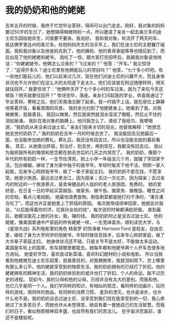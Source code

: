 # 我的奶奶和他的姥姥


去年五月的时候，我终于忙完毕业答辩，得闲可以出门走走。刚好，我对象的妈妈要过50岁的生日了，她想搞得稍微特别一点，所以邀请了亲友一起去奥兰多的迪士尼乐园给她庆生，问我要不要来。我说好。
我和我对象，轮流开了两天的车，抵达佛罗里达州的奥兰多。给他妈妈庆生的当天早上，我们在迪士尼的主题餐厅碰面。我和我对象以及他爸妈先到了，他的姨妈、他的表哥表姐等等也随后到了。而后出现了他的姥姥和姥爷。
我吃了一惊。跟大家打完招呼后，我跟我对象说悄悄话：“你姥姥姥爷，他俩怎么过来的？飞过来的？” 他答：“开车。” 我又惊讶了：“这得开多久？迪士尼里有他俩能玩儿的项目吗？” 他答，“七个多小时吧。有一些他们能玩儿的，他们以前来过几次，现在他们对迪士尼的兴趣不大，而且身体状况也不允许他们在这么大的太阳底下走太久。他们应该是在附近随便转转，明天就往回开。” 我更惊讶了：“他俩昨天开了七个多小时的车过来，就为了来吃今天这顿饭？明天就要往回开？”
惊讶完毕，落座。亲友们问起我的学业，恭喜我通过了毕业答辩。寒暄之后，他们天南海北聊了起来。我一时插不上话，就在座位上静静地等着开饭，看看周围的风景。
我的余光扫到了他姥姥身上。她看到了我，对我微微笑，慈眉善目。
我回以微笑。然后我突然就泪水湿润了眼眶，然后止不住的泪如泉涌。
我趴在我对象的胳膊上。他问我怎么了，递给了我纸巾。我哽咽道，“我奶奶从来没来过迪士尼。”
亲友们投来关切的目光，他替我解释：“她想念她去世的奶奶了。”
我的奶奶在去年一月的时候去世了。
我没能回去见她最后一面，也没能参加她的葬礼。葬礼后，我还没有回去过，所以也没能去她的墓前看看。
其实，从她查出肝癌，到治疗，到去世，再到现在，我都没有回去过。
我以为我把我所有的悔恨和思念都在她去世后的几天之内哭完了。
我的奶奶，像那个年代的所有奶奶一样，一生节俭清贫。刚上小学一年级没几个月，就辍了学回家干活。包办婚姻，嫁给了身为家中独子的我爷爷。年轻时每天下地干活，照顾一家人起居，后来专心照顾我爷爷，做了一辈子家庭主妇。
我的奶奶不爱花钱，不愿享受。她很少旅游。最远去过黑龙江，因为探亲；去过一次北京，因为探亲；去过省内的附近的一个旅游景点，是卖保健品的人组织的老人旅游团，免费的。
她的爱好是，在日复一日的早起买菜做饭、做家务、做午饭、做家务、做晚饭、睡觉之间的空档，看点儿电视剧。
她最怕浪费食物。剩饭剩菜都是她打扫干净的，“凑合凑合吃了”。而这也许正是她患上了肝癌的原因。
每次我带成绩单回家，她就会对我说，“以后能得着你的济，花我孙女给的钱”，每次说的时候都满脸骄傲。
直到最后，她都没能花上她的孙女，我，赚的钱。
我的奶奶何止是没去过迪士尼。
他的姥姥，像美国普通中产家庭的所有姥姥一样，一生宽绰富余。顺利读完大学，与《星球大战》系列电影里的角色 韩索罗 的饰演者 Harrison Ford 是校友。自由恋爱，嫁给了身为大学同学的他姥爷。年轻时做信息技术，后来专心照顾家庭，做了大半辈子家庭主妇。
她身体状况还不错，只是关节不是太好，不能做太多运动。美国是车轮上的国家，有车就哪里都能去。她每年都和他姥爷两个人开车去很多地方游玩。
她爱好烹饪，喜欢尝试新菜谱。喜欢科幻题材的小说和电影。
所以当我看到他姥姥在迪士尼乐园里，慈眉善目的，对我微微笑，我就泪如雨下。世上哪里有那么多公平。他的姥姥享受到的物质生活，我的奶奶拥有的已经打了折扣。他的姥姥拥有的精神生活，我的奶奶体验到的或许也打了折扣。个人的命运，敌不过历史的进程。
现如今，我的父母和他的父母，已经并没有太大的差别。而我和他，也已几乎是同一个人。我们学同样的知识，有相似的观念，看同样的动画片，玩同样的游戏，用同样的商品，有同样的消费习惯。
差异的湮灭，也许是进步，也许什么也不是。我的奶奶没去过迪士尼，没享受到我们现在能享受到的一切，我心疼她过了太多苦日子，而她也许从未觉得苦，她自有着一套她自己的生活智慧。而我们的日子，看似物质精神双丰盛，也自然有我们的苦法儿。
在宇宙洪荒面前，谁还不是蝼蚁呢。

 

